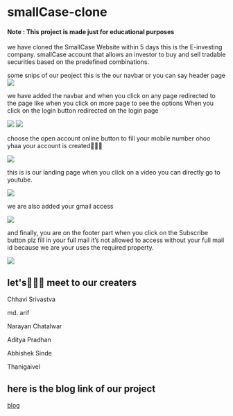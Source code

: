 # smallCase-clone

<h4>Note : This project is made just for educational purposes</h4>

<!-- This project is a part of our build week in coding bootcamp in masai school so, basically as a part of build week which happens after each one month of the journey we collaborate in a team of 5-6 people and work on making a clone of a specific website . -->

<p>we have cloned the SmallCase Website within 5 days this is the E-investing company. smallCase account that allows an investor to buy and sell tradable securities based on the predefined combinations.</P>
some snips of our peoject
this is the our navbar or you can say header page
<!-- ![header](https://user-images.githubusercontent.com/77965216/161383198-0b12af05-3c65-464b-80f5-35252704ea0f.JPG) -->

<img src="https://user-images.githubusercontent.com/77965216/161383198-0b12af05-3c65-464b-80f5-35252704ea0f.JPG"/>
<p>we have added the navbar and when you click on any page redirected to the page
like when you click on more page to see the options
When you click on the login button redirected on the login page</p>
<img src="https://user-images.githubusercontent.com/77965216/161383300-8434be70-26bd-4892-a152-7e491dd36e48.JPG"/>
<img src="https://user-images.githubusercontent.com/77965216/161383324-7012b0d7-c4d9-4396-b0a3-46516a968d91.JPG"/>
<p>choose the open account online button to fill your mobile number ohoo yhaa your account is created🙂🤗🤗</p>
<img src="https://user-images.githubusercontent.com/77965216/161383507-ef1fcac3-7831-4c22-a2dc-6311939fcf2a.png"/>

<p>this is is our landing page  when you click on a video you can directly go to youtube.</p>
<img src="https://user-images.githubusercontent.com/77965216/161383560-2a5fcaca-f8cc-41a7-9dae-07011bcdb2f5.JPG"/>
<p>we are also added your gmail access</p>
<img src="https://user-images.githubusercontent.com/77965216/161383637-df4e8ca1-98f9-4f6f-bd3e-5bbc3a13a4a9.JPG"/>

<p>and finally, you are on the footer part 
when you click on the Subscribe button plz fill in your full mail it’s not allowed to access without your full mail id because we are your uses the required property.</p>
<img src="https://user-images.githubusercontent.com/77965216/161383779-2e038d9e-28f2-45df-93f6-f594ad3acaf8.png"/>


<h2>let's👋👋👋 meet to our creaters</h2>

<p>Chhavi Srivastva</p>
<p>md. arif</p>
<p>Narayan Chatalwar</p>
<p>Aditya Pradhan</p>
<p>Abhishek Sinde</p>
<p>Thanigaivel</P>

<h2>here is the blog link of our project</h2>
<a href="https://medium.com/@sichhavi48/are-you-know-what-is-smallcase-lets-see-how-we-clone-it-within-5days-470bf28df9fc">blog </a>



